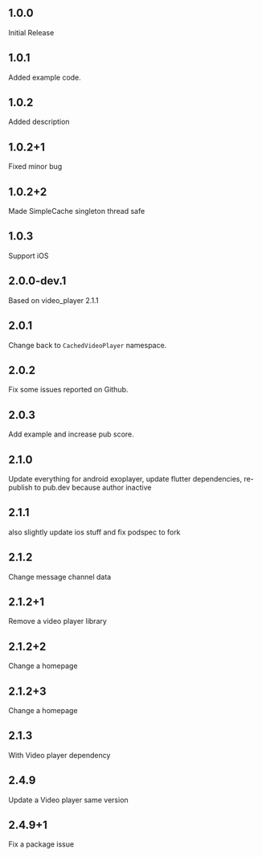 ## 1.0.0

Initial Release

## 1.0.1

Added example code.

## 1.0.2

Added description

## 1.0.2+1

Fixed minor bug

## 1.0.2+2

Made SimpleCache singleton thread safe

## 1.0.3

Support iOS

## 2.0.0-dev.1

Based on video_player 2.1.1

## 2.0.1

Change back to `CachedVideoPlayer` namespace.

## 2.0.2

Fix some issues reported on Github.

## 2.0.3

Add example and increase pub score.

## 2.1.0

Update everything for android exoplayer, update flutter dependencies,
re-publish to pub.dev because author inactive

## 2.1.1

also slightly update ios stuff and fix podspec to fork

## 2.1.2

Change message channel data

## 2.1.2+1

Remove a video player library

## 2.1.2+2

Change a homepage

## 2.1.2+3

Change a homepage

## 2.1.3

With Video player dependency

## 2.4.9

Update a Video player same version 

## 2.4.9+1

Fix a package issue